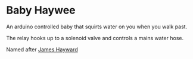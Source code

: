 # Baby Haywee
An arduino controlled baby that squirts water on you when you walk past.

The relay hooks up to a solenoid valve and controls a mains water hose.

Named after [James Hayward](https://twitter.com/James_M_Hayward)
